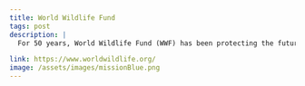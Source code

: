 ```yaml
---
title: World Wildlife Fund
tags: post
description: |
  For 50 years, World Wildlife Fund (WWF) has been protecting the future of nature. The world’s leading conservation organization, WWF works in 100 countries and is supported by 5 million people. Code Blue Foundation is a proud supporter of WWF’s unique way of working that merges global reach and scientific insight. It galvanizes action at every level, and ensures the enactment of innovative solutions that benefit people and nature alike.

link: https://www.worldwildlife.org/
image: /assets/images/missionBlue.png
---
```

